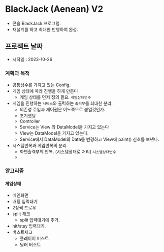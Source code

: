 # BlackJack (Aenean) V2
- 콘솔 BlackJack 프로그램.
- 재설계를 하고 최대한 반영하여 완성.
## 프로젝트 날짜
- 시작일 : 2023-10-26
### 계획과 목적
- 공통상수를 가지고 있는 Config.
- 게임 상태에 따라 진행을 하게 만든다
  - 게임 상태를 먼저 정의 필요. `게임상태변수`
- 게임을 진행하는 `서비스`와 출력하는 `출력부`를 최대한 분리.
  - 의존성 주입과 제어권은 어느쪽으로 붙일것인가.
  - 초기셋팅
  - Controller
  - Service는 View 와 DataModel을 가지고 있는다
  - View는 DataModel을 가지고 있는다.
  - Service에서 DataModel의 Data를 변경하고 View에 paint() 신호를 보낸다.
- 시스템반복과 게임반복의 분리.
  + 화면출력부의 반복. (시스템상태로 처리) `시스템상태변수`
  + 
  
### 알고리즘
#### 게임상태
- 메인화면
- 배팅 입력대기
- 2장씩 드로우
- split 채크
	+ split 입력대기에 추가.
- hit/stay 입력대기.
- 버스트체크
	+ 플레이어 버스트
	+ 딜러 버스트